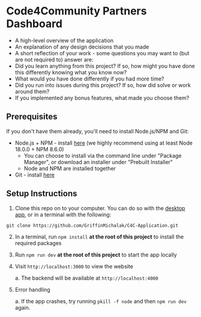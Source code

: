 # Code4Community Partners Dashboard

- A high-level overview of the application
- An explanation of any design decisions that you made
- A short reflection of your work - some questions you may want to (but are not required
to) answer are:
- Did you learn anything from this project? If so, how might you have done this
differently knowing what you know now?
- What would you have done differently if you had more time?
- Did you run into issues during this project? If so, how did solve or work around
them?
- If you implemented any bonus features, what made you choose them?

## Prerequisites

If you don't have them already, you'll need to install Node.js/NPM and Git:
- Node.js + NPM - install [here](https://nodejs.org/en/download/package-manager) (we highly recommend using at least Node 18.0.0 + NPM 8.6.0)
   - You can choose to install via the command line under "Package Manager", or download an installer under "Prebuilt Installer"
   - Node and NPM are installed together
- Git - install [here](https://git-scm.com/downloads)

## Setup Instructions

1. Clone this repo on to your computer. You can do so with the [desktop app](https://desktop.github.com/), or in a terminal with the following:
```
git clone https://github.com/GriffinMichalak/C4C-Application.git
```
2. In a terminal, run `npm install` **at the root of this project** to install the required packages
3. Run `npm run dev` **at the root of this project** to start the app locally
4. Visit `http://localhost:3000` to view the website

    a. The backend will be available at `http://localhost:4000`

5. Error handling

    a. If the app crashes, try running `pkill -f node` and then `npm run dev` again. 
